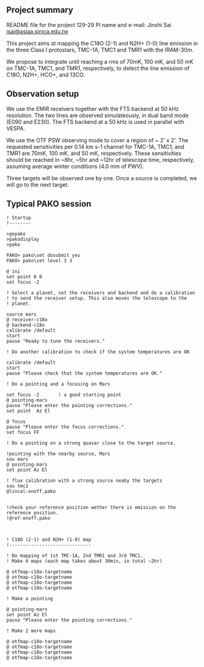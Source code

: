Project summary
---------------
README file for the project 129-29
PI name and e-mail: Jinshi Sai
                    jsai@asiaa.sinica.edu.tw

This project aims at mapping the C18O (2-1) and N2H+ (1-0) line
emission in the three Class I protostars, TMC-1A, TMC1 and TMR1 with the IRAM-30m.

We propose to integrate until reaching a rms of 70mK, 100 mK, and 50 mK on TMC-1A, TMC1, and TMR1, respectively, to detect the line emission of C18O, N2H+, HCO+, and 13CO.


Observation setup
-----------------
We use the EMIR receivers together with the FTS backend at 50 kHz
resolution. The two lines are observed simulateously, in dual band
mode (E090 and E230). The FTS backend at a 50 kHz is used in parallel
with VESPA.

We use the OTF PSW observing mode to cover a region of ~ 2' x 2'. The requested sensitivities per 0.14 km s-1 channel for TMC-1A, TMC1, and TMR1 are 70mK, 100 mK, and 50 mK, respectively. These sensitivities should be reached in ~8hr, ~5hr and ~12hr of telescope time, respectively, assuming average winter conditions (4.0 mm of PWV).

Three targets will be observed one by one. Once a source is completed, we will go to the next target.


Typical PAKO session
--------------------

```
! Startup
!--------

>gopako
>pakodisplay
>pako

PAKO> pako\set dosubmit yes
PAKO> pako\set level 3 3

@ ini
set point 0 0
set focus -2

! Select a planet, set the receivers and backend and do a calibration
! to send the receiver setup. This also moves the telescope to the
! planet.

source mars
@ receiver-c18o
@ backend-c18o
calibrate /default
start
pause "Ready to tune the receivers."

! Do another calibration to check if the system temperatures are OK

calibrate /default
start
pause "Please check that the system temperatures are OK."

! Do a pointing and a focusing on Mars

set focus -2       ! a good starting point
@ pointing-mars
pause "Please enter the pointing corrections."
set point  Az El

@ focus
pause "Please enter the focus corrections."
set focus FF

! Do a pointing on a strong quasar close to the target source.

!pointing with the nearby source, Mars
sou mars
@ pointing-mars
set point Az El

! flux calibration with a strong source neaby the targets
sou tmc1
@lincal-onoff.pako


!check your reference position wether there is emission on the reference position.
!@ref-onoff.pako



! C18O (2-1) and N2H+ (1-0) map
!------------------------------

! Do mapping of 1st TMC-1A, 2nd TMR1 and 3rd TMC1.
! Make 4 maps (each map takes about 30min, in total ~2hr)

@ otfmap-c18o-targetname
@ otfmap-c18o-targetname
@ otfmap-c18o-targetname
@ otfmap-c18o-targetname

! Make a pointing

@ pointing-mars
set point Az El
pause "Please enter the pointing corrections."

! Make 2 more maps

@ otfmap-c18o-targetname
@ otfmap-c18o-targetname
@ otfmap-c18o-targetname
@ otfmap-c18o-targetname
```
